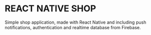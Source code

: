 # REACT NATIVE SHOP

Simple shop application, made with React Native and including push notifications, authentication and realtime database from Firebase.
